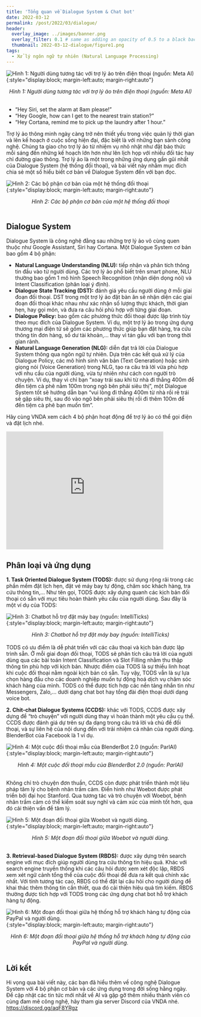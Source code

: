 ```yaml
---
title: 'Tổng quan về Dialogue System & Chat bot'
date: 2022-03-12
permalink: /post/2022/03/dialogue/
header:
  overlay_image: ../images/banner.png
  overlay_filter: 0.1 # same as adding an opacity of 0.5 to a black background
  thumbnail: 2022-03-12-dialogue/figure1.png
tags:
  - Xử lý ngôn ngữ tự nhiên (Natural Language Processing)
---
```


![Hình 1: Người dùng tương tác với trợ lý ảo trên điện thoại (nguồn: Meta AI)](/images/2022-03-12-dialogue/figure1.png){:style="display:block; margin-left:auto; margin-right:auto"}
<div style="text-align: center;">
<em>Hình 1: Người dùng tương tác với trợ lý ảo trên điện thoại (nguồn: Meta AI)</em>
</div>
<br>

- “Hey Siri, set the alarm at 8am please!”
- “Hey Google, how can I get to the nearest train station?”
- “Hey Cortana, remind me to pick up the laundry after 1 hour.”

Trợ lý ảo thông minh ngày càng trở nên thiết yếu trong việc quản lý thời gian và lên kế hoạch ở cuộc sống hiện đại, đặc biệt là với những bạn sành công nghệ. 
Chúng ta giao cho trợ lý ảo từ nhiệm vụ nhỏ nhặt như đặt báo thức mỗi sáng đến những kế hoạch lớn hơn như lên lịch họp với nhiều đối tác hay chỉ đường giao thông. 
Trợ lý ảo là một trong những ứng dụng gần gũi nhất của Dialogue System (hệ thống đối thoại), và bài viết này nhằm mục đích chia sẻ một số hiểu biết cơ bản về Dialogue System đến với bạn đọc.

![Hình 2: Các bộ phận cơ bản của một hệ thống đối thoại](/images/2022-03-12-dialogue/figure2.png){:style="display:block; margin-left:auto; margin-right:auto"}
<div style="text-align: center;">
<em>Hình 2: Các bộ phận cơ bản của một hệ thống đối thoại</em>
</div>
<br>

## Dialogue System
Dialogue System là công nghệ đằng sau những trợ lý ảo vô cùng quen thuộc như Google Assistant, Siri hay Cortana. Một Dialogue System cơ bản bao gồm 4 bộ phận:

- **Natural Language Understanding (NLU):** tiếp nhận và phân tích thông tin đầu vào từ người dùng. Các trợ lý ảo phổ biết trên smart phone, NLU thường bao gồm 1 mô hình Speech Recognition (nhận diện dọng nói) và Intent Classification (phân loại ý định).
- **Dialogue State Tracking (DST):** đánh giá yêu cầu người dùng ở mỗi giai đoạn đối thoại. DST trong một trợ lý ảo đặt bàn ăn sẽ nhận diện các giai đoạn đối thoại khác nhau như xác nhận số lượng thực khách, thời gian hẹn, hay gọi món, và đưa ra câu hỏi phù hợp với từng giai đoạn.
- **Dialogue Policy:** bao gồm các phương thức đối thoại được lập trình tùy theo mục đích của Dialogue System. Ví dụ, một trợ lý ảo trong ứng dụng thương mại điện tử sẽ gồm các phương thức giúp bạn đặt hàng, tra cứu thông tín đơn hàng, số dư tài khoản,… thay vì tán gẫu với bạn trong thời gian rảnh.
- **Natural Language Generation (NLG):** diễn đạt trả lời của Dialogue System thông qua ngôn ngữ tự nhiên. Dựa trên các kết quả xử lý của Dialogue Policy, các mô hình sinh văn bản (Text Generation) hoặc sinh giọng nói (Voice Generation) trong NLG, tạo ra câu trả lời vừa phù hợp với nhu cầu của người dùng, vừa tự nhiên như cách con người trò chuyện. Ví dụ, thay vì chỉ bạn “xoay trái sau khi từ nhà đi thẳng 400m để đến tiệm cà phê nằm 100m trong ngõ bên phải siêu thị”, một Dialogue System tốt sẽ hướng dẫn bạn “vui lòng đi thẳng 400m từ nhà rồi rẽ trái sẽ gặp siêu thị, sau đó vào ngõ bên phải siêu thị rồi đi thêm 100m để đến tiệm cà phê bạn muốn tìm”.

Hãy cùng VNDA xem cách 4 bộ phận hoạt động để trợ lý ảo có thể gọi điện và đặt lịch nhé.

<iframe width="420" height="315" src="http://www.youtube.com/embed/pKVppdt_-B4" frameborder="0" allowfullscreen></iframe>

## Phân loại và ứng dụng
**1. Task Oriented Dialogue System (TODS):** được sử dụng rộng rãi trong các phần mềm đặt lịch hẹn, đặt vé máy bay tự động, chăm sóc khách hàng, tra cứu thông tin,… Như tên gọi, TODS được xây dựng quanh các kịch bản đối thoại có sẵn với mục tiêu hoàn thành yêu cầu của người dùng. Sau đây là một ví dụ của TODS:

![Hình 3: Chatbot hỗ trợ đặt máy bay (nguồn: IntelliTicks)](/images/2022-03-12-dialogue/figure3.png){:style="display:block; margin-left:auto; margin-right:auto"}
<div style="text-align: center;">
<em>Hình 3: Chatbot hỗ trợ đặt máy bay (nguồn: IntelliTicks)</em>
</div>
<br>
TODS có ưu điểm là dễ phát triển với các câu thoại và kịch bản được lập trình sẵn. Ở mỗi giai đoạn đối thoại, TODS sẽ phân tích câu trả lời của người dùng qua các bài toán Intent Classification và Slot Filling nhằm thu thập thông tin phù hợp với kịch bản. Nhược điểm của TODS là sự thiếu linh hoạt khi cuộc đối thoại nằm ngoài kịch bản có sẵn. Tuy vậy, TODS vẫn là sự lựa chọn hàng đầu cho các doanh nghiệp muốn tự động hoá dịch vụ chăm sóc khách hàng của mình. TODS có thể được tích hợp các nền tảng nhắn tin như Messengers, Zalo,… dưới dạng chat bot hay tổng đài điện thoại dưới dạng voice bot.

**2. Chit-chat Dialogue Systems (CCDS):** khác với TODS, CCDS được xây dựng để “trò chuyện” với người dùng thay vì hoàn thành một yêu cầu cụ thể. CCDS được đánh giá dự trên sự đa dạng trong câu trả lời và chủ đề đối thoại, và sự liên hệ của nội dung đến với trải nhiệm cá nhân của người dùng. BlenderBot của Facebook là 1 ví dụ.

![Hình 4: Một cuộc đối thoại mẫu của BlenderBot 2.0 (nguồn: ParlAI)](/images/2022-03-12-dialogue/figure4.png){:style="display:block; margin-left:auto; margin-right:auto"}
<div style="text-align: center;">
<em>Hình 4: Một cuộc đối thoại mẫu của BlenderBot 2.0 (nguồn: ParlAI)</em>
</div>
<br>

Không chỉ trò chuyện đơn thuần, CCDS còn được phát triển thành một liệu pháp tâm lý cho bệnh nhân trầm cảm. Điển hình như Woebot được phát triển bởi đại học Stanford. Qua tương tác và trò chuyện với Woebot, bệnh nhân trầm cảm có thể kiểm soát suy nghĩ và cảm xúc của mình tốt hơn, qua đó cải thiện vấn đề tâm lý.

![Hình 5: Một đoạn đối thoại giữa Woebot và người dùng.](/images/2022-03-12-dialogue/figure5.jpeg){:style="display:block; margin-left:auto; margin-right:auto"}
<div style="text-align: center;">
<em>Hình 5: Một đoạn đối thoại giữa Woebot và người dùng.</em>
</div>
<br>

**3. Retrieval-based Dialogue System (RBDS):** được xây dựng trên search engine với mục đích giúp người dùng tra cứu thông tin hiệu quả. Khác với search engine truyền thống khi các câu hỏi được xem xét độc lập, RBDS xem xét ngữ cảnh tổng thể của cuộc đối thoại để đưa ra kết quả chính xác nhất. Với tính tương tác cao, RBDS có thể đặt lại câu hỏi cho người dùng để khai thác thêm thông tin cần thiết, qua đó cải thiện hiệu quả tìm kiếm. RBDS thường được tích hợp với TODS trong các ứng dụng chat bot hỗ trợ khách hàng tự động.

![Hình 6: Một đoạn đối thoại giữa hệ thống hỗ trợ khách hàng tự động của PayPal và người dùng.](/images/2022-03-12-dialogue/figure6.png){:style="display:block; margin-left:auto; margin-right:auto"}
<div style="text-align: center;">
<em>Hình 6: Một đoạn đối thoại giữa hệ thống hỗ trợ khách hàng tự động của PayPal và người dùng.</em>
</div>
<br>

## Lời kết
Hi vọng qua bài viết này, các bạn đã hiểu thêm về công nghệ Dialogue System với 4 bộ phận cơ bản và các ứng dụng trong đời sống hằng ngày. Để cập nhật các tin tức mới nhất về AI và gặp gỡ thêm nhiều thành viên có cùng đam mê công nghệ, hãy tham gia server Discord của VNDA nhé. https://discord.gg/aqF8YRgz
